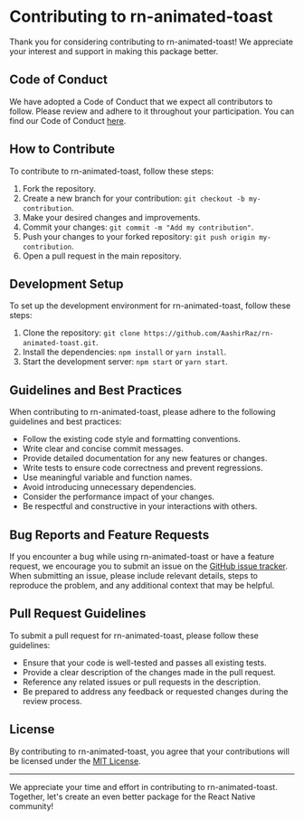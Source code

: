 # Contributing to rn-animated-toast

Thank you for considering contributing to rn-animated-toast! We appreciate your interest and support in making this package better.

## Code of Conduct

We have adopted a Code of Conduct that we expect all contributors to follow. Please review and adhere to it throughout your participation. You can find our Code of Conduct [here](https://github.com/AashirRaz/rn-animated-toast/blob/main/CODE_OF_CONDUCT.md).

## How to Contribute

To contribute to rn-animated-toast, follow these steps:

1. Fork the repository.
2. Create a new branch for your contribution: `git checkout -b my-contribution`.
3. Make your desired changes and improvements.
4. Commit your changes: `git commit -m "Add my contribution"`.
5. Push your changes to your forked repository: `git push origin my-contribution`.
6. Open a pull request in the main repository.

## Development Setup

To set up the development environment for rn-animated-toast, follow these steps:

1. Clone the repository: `git clone https://github.com/AashirRaz/rn-animated-toast.git`.
2. Install the dependencies: `npm install` or `yarn install`.
3. Start the development server: `npm start` or `yarn start`.

## Guidelines and Best Practices

When contributing to rn-animated-toast, please adhere to the following guidelines and best practices:

- Follow the existing code style and formatting conventions.
- Write clear and concise commit messages.
- Provide detailed documentation for any new features or changes.
- Write tests to ensure code correctness and prevent regressions.
- Use meaningful variable and function names.
- Avoid introducing unnecessary dependencies.
- Consider the performance impact of your changes.
- Be respectful and constructive in your interactions with others.

## Bug Reports and Feature Requests

If you encounter a bug while using rn-animated-toast or have a feature request, we encourage you to submit an issue on the [GitHub issue tracker](https://github.com/AashirRaz/rn-animated-toast/issues). When submitting an issue, please include relevant details, steps to reproduce the problem, and any additional context that may be helpful.

## Pull Request Guidelines

To submit a pull request for rn-animated-toast, please follow these guidelines:

- Ensure that your code is well-tested and passes all existing tests.
- Provide a clear description of the changes made in the pull request.
- Reference any related issues or pull requests in the description.
- Be prepared to address any feedback or requested changes during the review process.

## License

By contributing to rn-animated-toast, you agree that your contributions will be licensed under the [MIT License](https://github.com/AashirRaz/rn-animated-toast/blob/main/LICENSE).

---

We appreciate your time and effort in contributing to rn-animated-toast. Together, let's create an even better package for the React Native community!
